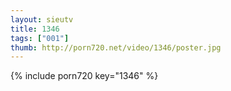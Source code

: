 ```yaml
--- 
layout: sieutv
title: 1346
tags: ["001"]
thumb: http://porn720.net/video/1346/poster.jpg
---
```

{% include porn720 key="1346" %} 
